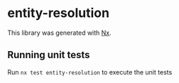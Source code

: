 # entity-resolution

This library was generated with [Nx](https://nx.dev).

## Running unit tests

Run `nx test entity-resolution` to execute the unit tests
